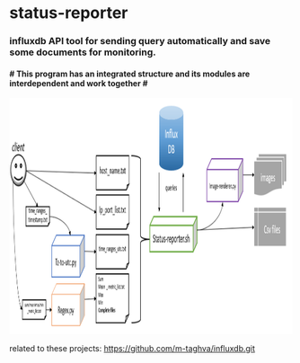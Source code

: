 # status-reporter
<h3>influxdb API tool for sending query automatically and save some documents for monitoring.</h3>
<h4># This program has an integrated structure and its modules are interdependent and work together #</h4>
<img src="status-reporter.png" width="1200" height="420"/>

related to these projects: https://github.com/m-taghva/influxdb.git

      
       
      
